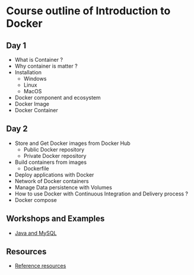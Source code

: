 # Course outline of Introduction to Docker

## Day 1
* What is Container ?
* Why container is matter ?
* Installation
  * Windows
  * Linux
  * MacOS
* Docker component and ecosystem
* Docker Image
* Docker Container

## Day 2
* Store and Get Docker images from Docker Hub
  * Public Docker repository
  * Private Docker repository
* Build containers from images
  * Dockerfile
* Deploy applications with Docker
* Network of Docker containers
* Manage Data persistence with Volumes
* How to use Docker with Continuous Integration and Delivery process ?
* Docker compose

## Workshops and Examples
* [Java and MySQL](https://github.com/up1/docker-workshop-java-mysql)

## Resources
* [Reference resources](https://github.com/up1/course-introduction-docker/wiki)
